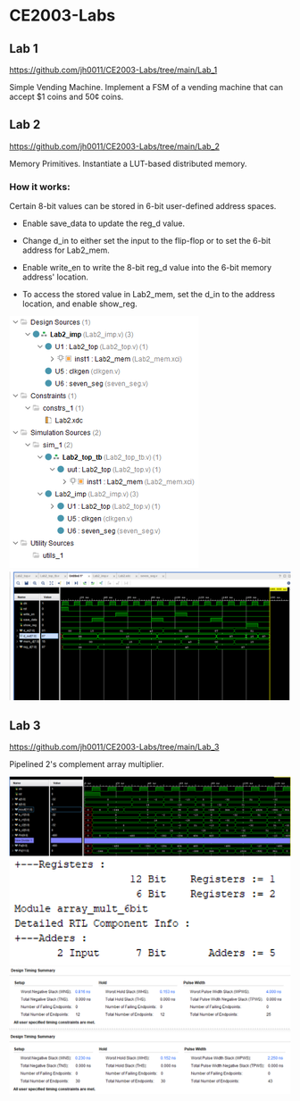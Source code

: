 # CE2003-Labs
## Lab 1
https://github.com/jh0011/CE2003-Labs/tree/main/Lab_1 

Simple Vending Machine. Implement a FSM of a vending machine that can accept $1 coins and 50¢ coins. 

## Lab 2
https://github.com/jh0011/CE2003-Labs/tree/main/Lab_2

Memory Primitives. Instantiate a LUT-based distributed memory.

### How it works:
Certain 8-bit values can be stored in 6-bit user-defined address spaces. 

- Enable save_data to update the reg_d value. 

- Change d_in to either set the input to the flip-flop or to set the 6-bit address for Lab2_mem.

- Enable write_en to write the 8-bit reg_d value into the 6-bit memory address' location.

- To access the stored value in Lab2_mem, set the d_in to the address location, and enable show_reg.

![Sources in Xilinx Project](Lab_2/Images/sources_lab2.PNG)
![Waveform after simulation](Lab_2/Images/waveform_lab2.PNG)

## Lab 3
https://github.com/jh0011/CE2003-Labs/tree/main/Lab_3

Pipelined 2's complement array multiplier.

![Waveform for the pipelined implementation](Lab_3/Images/Waveform-pipelined.PNG)
![Resources used](Lab_3/Images/Resources-used.PNG)
![Timing summary for un-pipelined implementation](Lab_3/Images/Timing-summary-unpipelined.PNG)
![Timing summary for pipelined implementation](Lab_3/Images/Timing-summary-pipelined.PNG)

